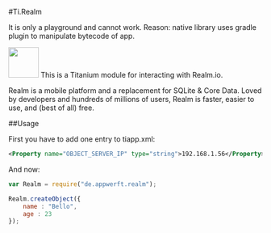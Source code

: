 #Ti.Realm

It is only a playground and cannot work. 
Reason: native library uses gradle plugin to manipulate bytecode of app.

<img src="https://realm.io/assets/svg/general_logo.svg" width=60> This is a Titanium module for interacting with Realm.io. 

Realm is a mobile platform and a replacement for SQLite & Core Data. Loved by developers and hundreds of millions of users, Realm is faster, easier to use, and (best of all) free. 

##Usage

First you have to add one entry to tiapp.xml:
```xml
<Property name="OBJECT_SERVER_IP" type="string">192.168.1.56</Property>
```

And now:
```javascript
var Realm = require("de.appwerft.realm");

Realm.createObject({
    name : "Bello",
    age : 23
});